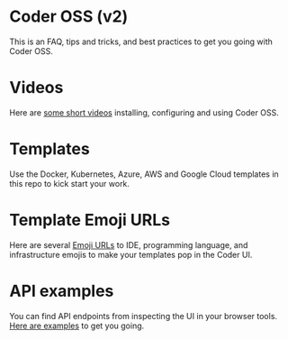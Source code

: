 # Coder OSS (v2)

This is an FAQ, tips and tricks, and best practices to get you going with Coder OSS.

# Videos
Here are [some short videos](videos.md) installing, configuring and using Coder OSS.

# Templates
Use the Docker, Kubernetes, Azure, AWS and Google Cloud templates in this repo to kick start your work.

# Template Emoji URLs
Here are several [Emoji URLs](emoji-urls.md) to IDE, programming language, and infrastructure emojis to make your templates pop in the Coder UI.

# API examples
You can find API endpoints from inspecting the UI in your browser tools. [Here are examples](api.md) to get you going.


